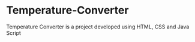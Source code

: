 # Temperature-Converter
Temperature Converter is a project developed using HTML, CSS and Java Script
